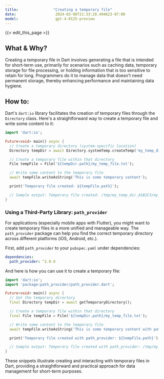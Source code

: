 ```yaml
---
title:                "Creating a temporary file"
date:                  2024-03-08T21:33:28.494623-07:00
model:                 gpt-4-0125-preview
---
```


{{< edit_this_page >}}

## What & Why?
Creating a temporary file in Dart involves generating a file that is intended for short-term use, primarily for scenarios such as caching data, temporary storage for file processing, or holding information that is too sensitive to retain for long. Programmers do it to manage data that doesn't need permanent storage, thereby enhancing performance and maintaining data hygiene.

## How to:
Dart's `dart:io` library facilitates the creation of temporary files through the `Directory` class. Here's a straightforward way to create a temporary file and write some content to it:

```dart
import 'dart:io';

Future<void> main() async {
  // Create a temporary directory (system-specific location)
  Directory tempDir = await Directory.systemTemp.createTemp('my_temp_dir_');

  // Create a temporary file within that directory
  File tempFile = File('${tempDir.path}/my_temp_file.txt');

  // Write some content to the temporary file
  await tempFile.writeAsString('This is some temporary content');

  print('Temporary file created: ${tempFile.path}');

  // Sample output: Temporary file created: /tmp/my_temp_dir_A1B2C3/my_temp_file.txt
}
```

### Using a Third-Party Library: `path_provider`

For applications (especially mobile apps with Flutter), you might want to create temporary files in a more unified and manageable way. The `path_provider` package can help you find the correct temporary directory across different platforms (iOS, Android, etc.).

First, add `path_provider` to your `pubspec.yaml` under dependencies:

```yaml
dependencies:
  path_provider: ^2.0.9
```

And here is how you can use it to create a temporary file:

```dart
import 'dart:io';
import 'package:path_provider/path_provider.dart';

Future<void> main() async {
  // Get the temporary directory
  final Directory tempDir = await getTemporaryDirectory();

  // Create a temporary file within that directory
  final File tempFile = File('${tempDir.path}/my_temp_file.txt');

  // Write some content to the temporary file
  await tempFile.writeAsString('This is some temporary content with path_provider');

  print('Temporary file created with path_provider: ${tempFile.path}');

  // Sample output: Temporary file created with path_provider: /tmp/my_temp_file.txt (path may vary by platform)
}
```

These snippets illustrate creating and interacting with temporary files in Dart, providing a straightforward and practical approach for data management for short-term purposes.
